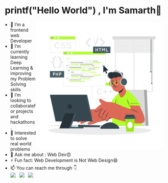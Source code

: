 
<h1 align="center">   printf("Hello World") , I'm Samarth👋</h1>

<img src="logo.png" width="400px" align="right"> 

- 🔭 I’m a frontend web Developer
- 🌱 I’m currently learning Deep Learning & improving my Problem Solving skills
- 👯 I’m looking to collaboratefor  projects and hackathons.
- 🤔 Interested to solve real world problems
- 💬 Ask me about : Web Dev😍 
- ⚡ Fun fact: Web Development is Not Web Design😄
- 📫 You can reach me through 👇 
  <br />[<img src="https://img.icons8.com/color/48/000000/linkedin.png" width="3.5%"/>](https://www.linkedin.com/in/sanskar-gupta-0354b21b7/)  &nbsp;
  [<img src="https://img.icons8.com/fluent/48/000000/instagram-new.png" width="3.5%"/>]()  &nbsp; 
   <a href="mailto:samarthdhawan28@gmail.com"> <img src="https://img.icons8.com/fluent/48/000000/gmail.png" width="3.5%"/>
